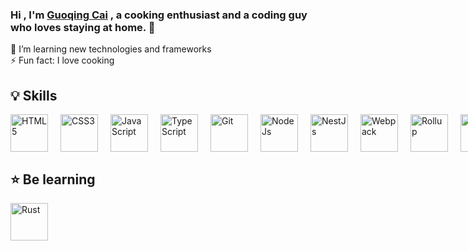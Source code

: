 ### Hi , I'm [Guoqing Cai](https://github.com/caigq99) , a cooking enthusiast and a coding guy who loves staying at home. 👋

🌱 I’m learning new technologies and frameworks <br>
⚡ Fun fact: I love cooking <br>

<!-- 技能标签 -->
## 💡 Skills
<div style="display:flex">
  <img src="https://cdn.svgporn.com/logos/html-5.svg" style="margin-right: 20px" alt="HTML5" title="HTML5" width="60" height="60" />
  <img src="https://cdn.svgporn.com/logos/css-3.svg" style="margin-right: 20px" alt="CSS3" title="CSS3" width="60" height="60" />
  <img src="https://cdn.svgporn.com/logos/javascript.svg" style="margin-right: 20px" alt="JavaScript" title="JavaScript" width="60" height="60" />
  <img src="https://cdn.svgporn.com/logos/typescript-icon.svg" style="margin-right: 20px" alt="TypeScript" title="TypeScript" width="60" height="60" />
  <img src="https://cdn.svgporn.com/logos/git.svg" style="margin-right: 20px" alt="Git" title="Git" width="60" height="60" />
  <img src="https://cdn.svgporn.com/logos/nodejs.svg" style="margin-right: 20px" alt="NodeJs" title="NodeJs" width="60" height="60" />
  <img src="https://cdn.svgporn.com/logos/nestjs.svg" style="margin-right: 20px" alt="NestJs" title="NestJs" width="60" height="60" />
  <img src="https://cdn.svgporn.com/logos/webpack.svg" style="margin-right: 20px" alt="Webpack" title="Webpack" width="60" height="60" />
  <img src="https://cdn.svgporn.com/logos/rollupjs.svg" style="margin-right: 20px" alt="Rollup" title="Rollup" width="60" height="60" />
  <img src="https://cdn.svgporn.com/logos/vue.svg" style="margin-right: 20px" alt="Vue" title="Vue" width="60" height="60" />
  <img src="https://cdn.svgporn.com/logos/pinia.svg" style="margin-right: 20px" alt="Pinia" title="Pinia" width="60" height="60" />
  <img src="https://cdn.svgporn.com/logos/postcss.svg" style="margin-right: 20px" alt="PostCss" title="PostCss" width="60" height="60" />
  <img src="https://cdn.svgporn.com/logos/postgresql.svg" style="margin-right: 20px" alt="PostgreSql" title="PostgreSql" width="60" height="60" />
  <img src="https://cdn.svgporn.com/logos/mysql.svg" style="margin-right: 20px" alt="MySQL" title="MySQL" width="60" height="60" />
</div>

## ⭐ Be learning
<div>
  <img src="https://cdn.svgporn.com/logos/rust.svg" style="margin-right: 20px" alt="Rust" title="Rust" width="60" height="60" />
</div>

<!-- 统计数据展示 -->
<!-- ## GitHub Stats -->
<!-- ![caigq99's GitHub stats](https://github-readme-stats.vercel.app/api?username=caigq99&show_icons=true) -->
